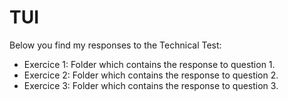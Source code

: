 # TUI

Below you find my responses to the Technical Test:

* Exercice 1: Folder which contains the response to question 1.
* Exercice 2: Folder which contains the response to question 2.
* Exercice 3: Folder which contains the response to question 3.
